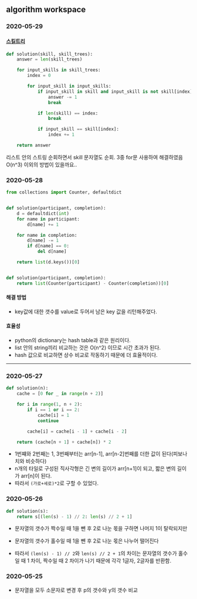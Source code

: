 ## algorithm workspace

### 2020-05-29
#### [스킬트리](https://programmers.co.kr/learn/courses/30/lessons/49993) 
```python
def solution(skill, skill_trees):
    answer = len(skill_trees)

    for input_skills in skill_trees:
        index = 0

        for input_skill in input_skills:
            if input_skill in skill and input_skill is not skill[index]:
                answer -= 1
                break

            if len(skill) == index:
                break

            if input_skill == skill[index]:
                index += 1

    return answer
```
리스트 안의 스트링 순회하면서 skill 문자열도 순회. 3중 for문 사용하여 해결하였음
O(n^3) 이외의 방법이 있을까요..

### 2020-05-28
```python
from collections import Counter, defaultdict


def solution(participant, completion):
    d = defaultdict(int)
    for name in participant:
        d[name] += 1

    for name in completion:
        d[name] -= 1
        if d[name] == 0:
            del d[name]

    return list(d.keys())[0]


def solution(participant, completion):
    return list(Counter(participant) - Counter(completion))[0]
```
#### 해결 방법
- key값에 대한 갯수를 value로 두어서 남은 key 값을 리턴해주었다. 

#### 효율성
- python의 dictionary는 hash table과 같은 원리이다.
- list 안의 string끼리 비교하는 것은 O(n^2) 이므로 시간 초과가 된다. 
- hash 값으로 비교하면 상수 비교로 작동하기 때문에 더 효율적이다. 
---
### 2020-05-27
```python
def solution(n):
    cache = [0 for _ in range(n + 2)]

    for i in range(1, n + 2):
        if i == 1 or i == 2:
            cache[i] = 1
            continue

        cache[i] = cache[i - 1] + cache[i - 2]

    return (cache[n + 1] + cache[n]) * 2
```
- 1번쨰와 2번째는 1, 3번째부터는 arr[n-1], arr[n-2]번째를 더한 값이 된다(피보나치와 비슷하다)
- n개의 타일로 구성된 직사각형은 긴 변의 길이가 arr[n+1]이 되고, 짧은 변의 길이가 arr[n]이 된다.
- 따라서 `(가로+세로)*2`로 구할 수 있었다.

### 2020-05-26
```python
def solution(s):
    return s[(len(s) - 1) // 2: len(s) // 2 + 1]
```
- 문자열의 갯수가 짝수일 때 1을 뺀 후 2로 나눈 몫을 구하면 나머지 1이 탈락되지만
- 문자열의 갯수가 홀수일 때 1을 뺀 후 2로 나눈 몫은 나누어 떨어진다

- 따라서 `(len(s) - 1) // 2`와 `len(s) // 2 + 1`의 차이는 문자열의 갯수가 홀수일 때 1 차이, 짝수일 때 2 차이가 나기 때문에 각각 1글자, 2글자를 반환함.

### 2020-05-25
- 문자열을 모두 소문자로 변경 후 p의 갯수와 y의 갯수 비교


